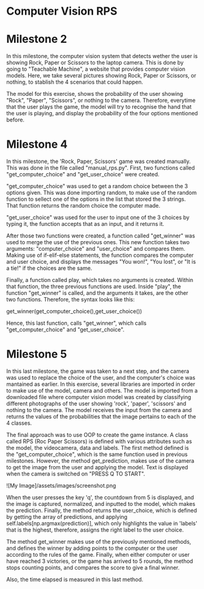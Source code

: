 # Computer Vision RPS

# Milestone 2

In this milestone, the computer vision system that detects wether the user is showing Rock, Paper or Scissors to the laptop camera.
This is done by going to "Teachable Machine", a website that provides computer vision models. Here, we take several pictures showing Rock, Paper or Scissors, or nothing, to stablish the 4 scenarios that could happen.

The model for this exercise, shows the probability of the user showing "Rock", "Paper", "Scissors", or nothing to the camera. Therefore, everytime that the user plays the game, the model will try to recognise the hand that the user is playing, and display the probability of the four options mentioned before. 


# Milestone 4

In this milestone, the 'Rock, Paper, Scissors' game was created manually. This was done in the file called "manual_rps.py".
First, two functions called "get_computer_choice" and "get_user_choice" were created.

"get_computer_choice" was used to get a random choice between the 3 options given. This was done importing random, to make use of the random function to sellect one of the options in the list that stored the 3 strings. That function returns the random choice the computer made.

"get_user_choice" was used for the user to input one of the 3 choices by typing it, the function accepts that as an input, and it returns it. 

After those two functions were created, a function called "get_winner" was used to merge the use of the previous ones. This new function takes two arguments: "computer_choice" and "user_choice" and compares them. 
Making use of if-elif-else statements, the function compares the computer and user choice, and displays the messages "You won!", "You lost", or "It is a tie!" if the choices are the same. 

Finally, a function called play, which takes no arguments is created. Within that function, the three previous functions are used. Inside "play", the function "get_winner" is called, and the arguments it takes, are the other two functions.
Therefore, the syntax looks like this:

get_winner(get_computer_choice(),get_user_choice())

Hence, this last function, calls "get_winner", which calls "get_computer_choice" and "get_user_choice".


# Milestone 5
In this last milestone, the game was taken to a next step, and the camera was used to replace the choice of the user, and the computer's choice was mantained as earlier. 
In this exercise, several libraries are imported in order to make use of the model, camera and others. 
The model is imported from a downloaded file where computer vision model was created by classifying different photographs of the user showing 'rock', 'paper', 'scissors' and nothing to the camera. The model receives the input from the camera and returns the values of the probabilities that the image pertains to each of the 4 classes. 

The final approach was to use OOP to create the game instance. 
A class called RPS (Roc Paper Scissors) is defined with various attributes such as the model, the videocamera, data and labels.
The first method defined is the "get_computer_choice", which is the same function used in previous milestones. 
However, the method get_prediction, makes use of the camera to get the image from the user and applying the model. 
Text is displayed when the camera is switched on "PRESS Q TO START". 

![My Image]/assets/images/screenshot.png


When the user presses the key 'q', the countdown from 5 is displayed, and the image is captured, normalized, and inputted to the model, which makes the prediction. Finally, the method returns the user_choice, which is defined by getting the array of predictions, and applying self.labels[np.argmax(prediction)], which only highlights the value in 'labels' that is the highest, therefore, assigns the right label to the user choice. 

The method get_winner makes use of the previously mentioned methods, and defines the winner by adding points to the computer or the user according to the rules of the game. 
Finally, when either computer or user have reached 3 victories, or the game has arrived to 5 rounds, the method stops counting points, and compares the score to give a final winner.

Also, the time elapsed is measured in this last method. 